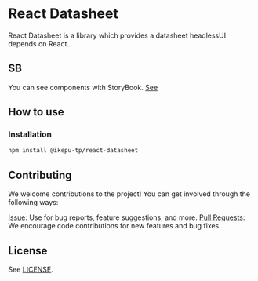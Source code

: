 # React Datasheet

React Datasheet is a library which provides a datasheet headlessUI depends on React..

## SB

You can see components with StoryBook. [See](https://ikepu-tp.github.io/react-datasheet/)

## How to use

### Installation

```bash
npm install @ikepu-tp/react-datasheet
```

## Contributing

We welcome contributions to the project! You can get involved through the following ways:

[Issue](https://github.com/ikepu-tp/react-datasheet/issues): Use for bug reports, feature suggestions, and more.
[Pull Requests](https://github.com/ikepu-tp/react-datasheet/pulls): We encourage code contributions for new features and bug fixes.

## License

See [LICENSE](./LICENSE).
